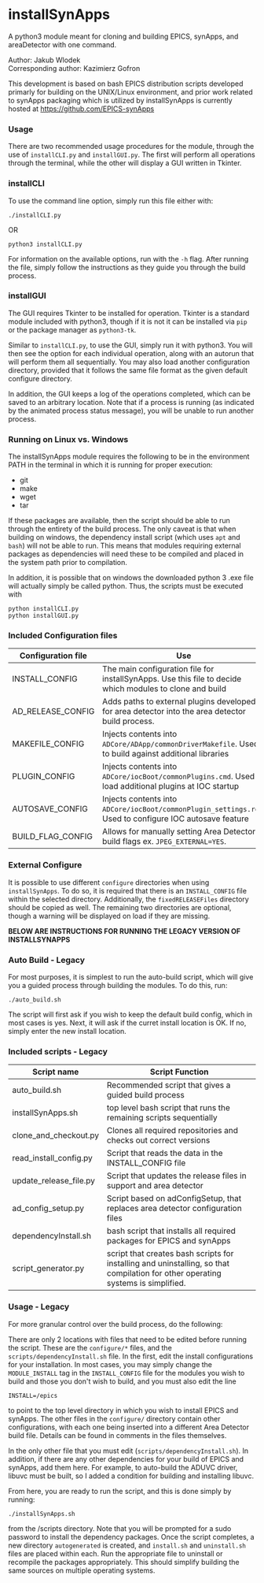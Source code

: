 # installSynApps

A python3 module meant for cloning and building EPICS, synApps, and areaDetector with one command.

Author: Jakub Wlodek  
Corresponding author: Kazimierz Gofron

This development is based on bash EPICS distribution scripts developed primarly for building on the UNIX/Linux environment, and prior work related to synApps packaging which is utilized by installSynApps is currently hosted at https://github.com/EPICS-synApps

### Usage

There are two recommended usage procedures for the module, through the use of `installCLI.py` and `installGUI.py`. The first will perform all operations through the terminal, while the other will display a GUI written in Tkinter. 

### installCLI

To use the command line option, simply run this file either with:
```
./installCLI.py
```
OR
```
python3 installCLI.py
```
For information on the available options, run with the `-h` flag. After running the file, simply follow the instructions as they guide you through the build process.

### installGUI

The GUI requires Tkinter to be installed for operation. Tkinter is a standard module included with python3, though if it is not it can be installed via `pip` or the package manager as `python3-tk`.

Similar to `installCLI.py`, to use the GUI, simply run it with python3. You will then see the option for each individual operation, along with an autorun that will perform them all sequentially. You may also load another configuration directory, provided that it follows the same file format as the given default configure directory.

In addition, the GUI keeps a log of the operations completed, which can be saved to an arbitrary location. Note that if a process is running (as indicated by the animated process status message), you will be unable to run another process.

### Running on Linux vs. Windows

The installSynApps module requires the following to be in the environment PATH in the terminal in which it is running for proper execution:
* git
* make
* wget
* tar

If these packages are available, then the script should be able to run through the entirety of the build process. The only caveat is that when building on windows, the dependency install script (which uses `apt` and `bash`) will not be able to run. This means that modules requiring external packages as dependencies will need these to be compiled and placed in the system path prior to compilation.

In addition, it is possible that on windows the downloaded python 3 .exe file will actually simply be called python. Thus, the scripts must be executed with

```
python installCLI.py
python installGUI.py
```

### Included Configuration files

Configuration file      | Use 
-------------------------|--------------------
INSTALL_CONFIG      | The main configuration file for installSynApps. Use this file to decide which modules to clone and build
AD_RELEASE_CONFIG   | Adds paths to external plugins developed for area detector into the area detector build process.
MAKEFILE_CONFIG     | Injects contents into `ADCore/ADApp/commonDriverMakefile`. Used to build against additional libraries
PLUGIN_CONFIG       | Injects contents into `ADCore/iocBoot/commonPlugins.cmd`. Used to load additional plugins at IOC startup
AUTOSAVE_CONFIG     | Injects contents into `ADCore/iocBoot/commonPlugin_settings.req`. Used to configure IOC autosave feature
BUILD_FLAG_CONFIG   | Allows for manually setting Area Detector build flags ex. `JPEG_EXTERNAL=YES`.

### External Configure

It is possible to use different `configure` directories when using `installSynApps`. To do so, it is required that there is an `INSTALL_CONFIG` file within the selected directory. Additionally, the `fixedRELEASEFiles` directory should be copied as well. The remaining two directories are optional, though a warning will be displayed on load if they are missing.

**BELOW ARE INSTRUCTIONS FOR RUNNING THE LEGACY VERSION OF INSTALLSYNAPPS**

### Auto Build - Legacy

For most purposes, it is simplest to run the auto-build script, which will give you a guided process through building the modules.
To do this, run:
```
./auto_build.sh
```
The script will first ask if you wish to keep the default build config, which in most cases is yes. Next, it will ask if
the curret install location is OK. If no, simply enter the new install location.

### Included scripts - Legacy

Script name                    | Script Function
------------------- | ------------------------------------------------------
auto_build.sh | Recommended script that gives a guided build process
installSynApps.sh | top level bash script that runs the remaining scripts sequentially
clone_and_checkout.py | Clones all required repositories and checks out correct versions
read_install_config.py | Script that reads the data in the INSTALL_CONFIG file
update_release_file.py | Script that updates the release files in support and area detector
ad_config_setup.py | Script based on adConfigSetup, that replaces area detector configuration files
dependencyInstall.sh | bash script that installs all required packages for EPICS and synApps
script_generator.py | script that creates bash scripts for installing and uninstalling, so that compilation for other operating systems is simplified.

### Usage - Legacy

For more granular control over the build process, do the following:  

There are only 2 locations with files that need to be edited before running the script. These are the `configure/*` files, and the `scripts/dependencyInstall.sh` file. In the first, edit the install configurations for your installation. In most cases, you may simply change the `MODULE_INSTALL` tag  in the `INSTALL_CONFIG` file for the modules you wish to build and those you don't wish to build, and you must also edit the line
```
INSTALL=/epics
```
to point to the top level directory in which you wish to install EPICS and synApps. The other files in the `configure/` directory contain other configurations, with each one being inserted into a different Area Detector build file. Details can be found in comments in the files themselves.

In the only other file that you must edit (`scripts/dependencyInstall.sh`). In addition, if there are any other dependencies for your build of EPICS and synApps, add them here. For example, to auto-build the ADUVC driver, libuvc must be built, so I added a condition for building and installing libuvc.

From here, you are ready to run the script, and this is done simply by running:
```
./installSynApps.sh
```
from the /scripts directory. Note that you will be prompted for a sudo password to install the dependency packages. Once the script completes, a new directory `autogenerated` is created, and `install.sh` and `uninstall.sh` files are placed within each. Run the appropriate file to uninstall or recompile the packages appropriately. This should simplify building the same sources on multiple operating systems.
